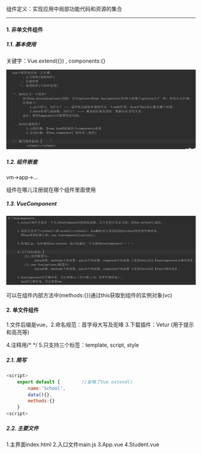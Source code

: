 组件定义：实现应用中局部功能代码和资源的集合

---

#### 1. 非单文件组件

##### 1.1. 基本使用

关键字：Vue.extend({}) , components:{}

<img src="2.Vue组件化编程.assets/image-20211023125447511.png" alt="image-20211023125447511"  />

##### 1.2. 组件嵌套

vm->app->...

组件在哪儿注册就在哪个组件里面使用

##### 1.3. VueComponent

![image-20211024125316171](2.Vue组件化编程.assets/image-20211024125316171.png)

可以在组件内部方法中(methods:{})通过this获取到组件的实例对象(vc)

#### 2. 单文件组件

1.文件后缀是vue，2.命名规范：首字母大写及驼峰     3.下载插件：Vetur (用于提示和高亮等)   

4.注释用/* */     5.只支持三个标签：template, script, style   

##### 2.1. 简写

```javascript
<script>
    export default {		//省略了Vue.extend()
		name:'School',
        data(){},
        methods:{}
	}
<script>
```

##### 2.2. 主要文件

1.主界面index.html	2.入口文件main.js	3.App.vue	4.Student.vue

